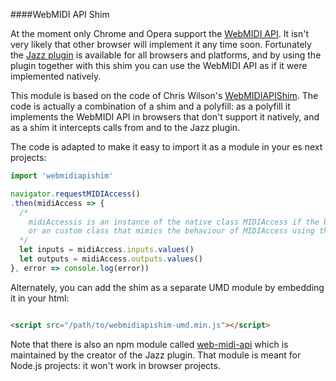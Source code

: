 ####WebMIDI API Shim

At the moment only Chrome and Opera support the [WebMIDI API](https://www.w3.org/TR/webmidi/). It isn't very likely that other browser will implement it any time soon. Fortunately the [Jazz plugin](http://jazz-soft.net) is available for all browsers and platforms, and by using the plugin together with this shim you can use the WebMIDI API as if it were implemented natively.

This module is based on the code of Chris Wilson's [WebMIDIAPIShim](https://github.com/cwilso/WebMIDIAPIShim). The code is actually a combination of a shim and a polyfill: as a polyfill it implements the WebMIDI API in browsers that don't support it natively, and as a shim it intercepts calls from and to the Jazz plugin.

The code is adapted to make it easy to import it as a module in your es next projects:


```javascript
import 'webmidiapishim'

navigator.requestMIDIAccess()
.then(midiAccess => {
  /*
    midiAccessis is an instance of the native class MIDIAccess if the browser has WebMIDI implemented,
    or an custom class that mimics the behaviour of MIDIAccess using the Jazz MIDI plugin
  */
  let inputs = midiAccess.inputs.values()
  let outputs = midiAccess.outputs.values()
}, error => console.log(error))
```

Alternately, you can add the shim as a separate UMD module by embedding it in your html:

```html

<script src="/path/to/webmidiapishim-umd.min.js"></script>

```

Note that there is also an npm module called [web-midi-api](https://www.npmjs.com/package/web-midi-api) which is maintained by the creator of the Jazz plugin. That module is meant for Node.js projects: it won't work in browser projects.